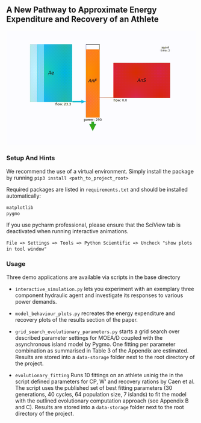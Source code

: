 ## A New Pathway to Approximate Energy Expenditure and Recovery of an Athlete

![Alt Text](./httpdocs/title.gif)

### Setup And Hints

We recommend the use of a virtual environment. Simply install the package by running `pip3 install <path_to_project_root>`

Required packages are listed in `requirements.txt` and should be installed automatically:
```
matplotlib
pygmo
```

If you use pycharm professional, please ensure that the SciView tab is deactivated when running interactive animations.
```
File => Settings => Tools => Python Scientific => Uncheck "show plots in tool window"
```

### Usage

Three demo applications are available via scripts in the base directory

* `interactive_simulation.py` lets you experiment with an exemplary three component hydraulic agent and 
investigate its responses to various power demands.

* `model_behaviour_plots.py` recreates the energy expenditure and recovery plots of the results section of the paper.

* `grid_search_evolutionary_parameters.py` starts a grid search over described parameter settings for MOEA/D coupled 
  with the asynchronous island model by Pygmo. One fitting per parameter combination as summarised in Table 3 of the Appendix 
  are estimated. Results are stored into a `data-storage` folder next to the root directory of the project.
  
* `evolutionary_fitting` Runs 10 fittings on an athlete usinig the in the script defined parameters for CP, W' and recovery 
  rations by Caen et al. The script uses the published set of best fitting parameters (30 generations, 
  40 cycles, 64 population size, 7 islands) to fit the model with the outlined evolutionary computation approach 
  (see Appendix B and C). Results are stored into a `data-storage` folder next to the root directory of the project.
